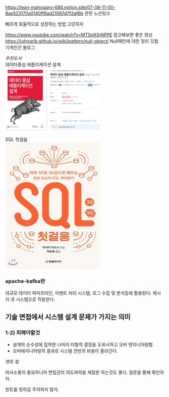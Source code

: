https://lean-mahogany-686.notion.site/07-08-11-00-8ae523170a0140ff8ad21087d7f2af6b
관련 노션링크

빠르게 효율적으로 성장하는 방법 고민하자

https://www.youtube.com/watch?v=MTSn93rNPPE
참고해보면 좋은 영상
https://johngrib.github.io/wiki/pattern/null-object/
Null패턴에 대한 정리 깃헙\
기계인간 블로그

*추천도서*\
데이터중심 애플리케이션 설계\
<img src="img.png" alt="이미지 설명" width="300" height="200">

SQL 첫걸음\
<img src="img_1.png" alt="이미지 설명" width="300" height="400">

### apache-kafka란
데규모 데이터 파이프라인, 이벤트 처리 시스템, 로그 수집 및 분석등에 활용된다.
메시지 큐 시스템으로 작동한다.

## 기술 면접에서 시스템 설계 문제가 가지는 의미

### 1-2) 피해야할것
* 설계의 순수성에 집착한 나머지 타협적 결정을 도외시하고 오버 엔지니어링함.
* 오버에지니어링의 결과로 시스템 전반의 비용이 올라간다.


*멘토 팁*

의사소통이 중요하니까 면접관의 의도파악을 재질문 하는것도 좋다.
질문을 통해 확인하자.

힌트를 청하길 주저하지 말자.
